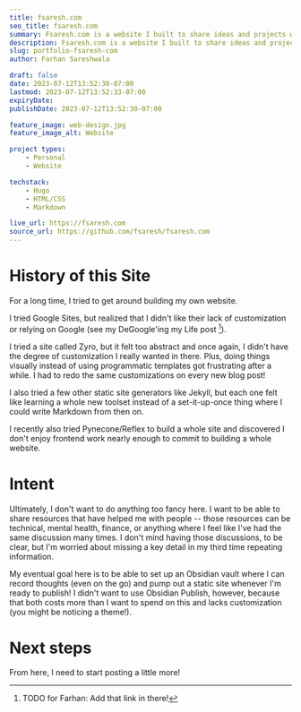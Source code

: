 ```yaml
---
title: fsaresh.com
seo_title: fsaresh.com
summary: Fsaresh.com is a website I built to share ideas and projects with others. You're currently on it!
description: Fsaresh.com is a website I built to share ideas and projects with others.
slug: portfolio-fsaresh-com
author: Farhan Sareshwala

draft: false
date: 2023-07-12T13:52:30-07:00
lastmod: 2023-07-12T13:52:33-07:00
expiryDate: 
publishDate: 2023-07-12T13:52:30-07:00

feature_image: web-design.jpg
feature_image_alt: Website

project types: 
    - Personal
    - Website

techstack:
    - Hugo
    - HTML/CSS
    - Markdown

live_url: https://fsaresh.com
source_url: https://github.com/fsaresh/fsaresh.com
---
```


# History of this Site
For a long time, I tried to get around building my own website. 

I tried Google Sites, but realized that I didn't like their lack of customization or relying on Google (see my DeGoogle'ing my Life post [^1]).
[^1]: TODO for Farhan: Add that link in there!

I tried a site called Zyro, but it felt too abstract and once again, I didn't have the degree of customization I really wanted in there. Plus, doing things visually instead of using programmatic templates got frustrating after a while. I had to redo the same customizations on every new blog post!

I also tried a few other static site generators like Jekyll, but each one felt like learning a whole new toolset instead of a set-it-up-once thing where I could write Markdown from then on. 

I recently also tried Pynecone/Reflex to build a whole site and discovered I don't enjoy frontend work nearly enough to commit to building a whole website. 

# Intent
Ultimately, I don't want to do anything too fancy here. I want to be able to share resources that have helped me with people -- those resources can be technical, mental health, finance, or anything where I feel like I've had the same discussion many times. I don't mind having those discussions, to be clear, but I'm worried about missing a key detail in my third time repeating information.

My eventual goal here is to be able to set up an Obsidian vault where I can record thoughts (even on the go) and pump out a static site whenever I'm ready to publish! I didn't want to use Obsidian Publish, however, because that both costs more than I want to spend on this and lacks customization (you might be noticing a theme!).

# Next steps
From here, I need to start posting a little more!